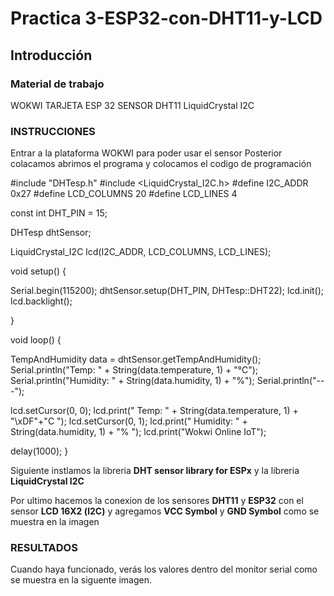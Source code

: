 # Practica 3-ESP32-con-DHT11-y-LCD
## Introducción 

### Material de trabajo 
WOKWI
TARJETA ESP 32
SENSOR DHT11
LiquidCrystal I2C

### INSTRUCCIONES 
Entrar a la plataforma WOKWI para poder usar el sensor
Posterior colacamos abrimos el programa y colocamos el codigo de programación 

#include "DHTesp.h"
#include <LiquidCrystal_I2C.h>
#define I2C_ADDR    0x27
#define LCD_COLUMNS 20
#define LCD_LINES   4

const int DHT_PIN = 15;

DHTesp dhtSensor;

LiquidCrystal_I2C lcd(I2C_ADDR, LCD_COLUMNS, LCD_LINES);

void setup() {

  Serial.begin(115200);
  dhtSensor.setup(DHT_PIN, DHTesp::DHT22);
  lcd.init();
  lcd.backlight();

}

void loop() {

  TempAndHumidity  data = dhtSensor.getTempAndHumidity();
  Serial.println("Temp: " + String(data.temperature, 1) + "°C");
  Serial.println("Humidity: " + String(data.humidity, 1) + "%");
  Serial.println("---");
  
  lcd.setCursor(0, 0);
  lcd.print("  Temp: " + String(data.temperature, 1) + "\xDF"+"C  ");
  lcd.setCursor(0, 1);
  lcd.print(" Humidity: " + String(data.humidity, 1) + "% ");
  lcd.print("Wokwi Online IoT");

  delay(1000);
}

Siguiente instlamos la libreria **DHT sensor library for ESPx** y la libreria **LiquidCrystal I2C**

Por ultimo hacemos la conexion de los sensores **DHT11** y **ESP32** con el sensor **LCD 16X2 (l2C)** y agregamos **VCC Symbol** y **GND Symbol** como se muestra en la imagen


### RESULTADOS
Cuando haya funcionado, verás los valores dentro del monitor serial como se muestra en la siguente imagen.

